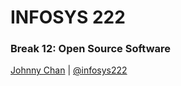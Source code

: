 # <i class="fa fa-database"></i> INFOSYS 222
### Break 12: Open Source Software
<i class="fa fa-copyright"></i> [Johnny Chan](mailto:jh.chan@auckland.ac.nz) | <i class="fa fa-twitter"></i> [@infosys222](http://twitter.com/infosys222)
